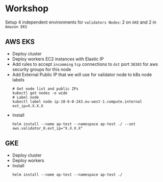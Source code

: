 # Workshop

Setup 4 independent environments for `validators Nodes`: 2 on `GKE` and 2 in `Amazon EKS`


## AWS EKS
* Deploy cluster
* Deploy workers EC2 instances with Elastic IP
* Add rules to accept `incomming` `tcp`  connections to `dst` port `30303` for aws security groups for this node
* Add External Public IP that we will use for validator node to k8s node labels
    ```shell script
    # Get node list and public IPs
    kubectl get nodes -o wide
    # Label node
    kubectl label node ip-10-6-0-243.eu-west-1.compute.internal ext_ip=X.X.X.X
    ```
* Install
    ```shell script
    helm install --name ap-test --namespace ap-test ./ --set aws.validator_0.ext_ip="X.X.X.X"
    ```


## GKE
* Deploy cluster
* Deploy workers
* Install
    ```shell script
    helm install --name ap-test --namespace ap-test ./
    ```
  
